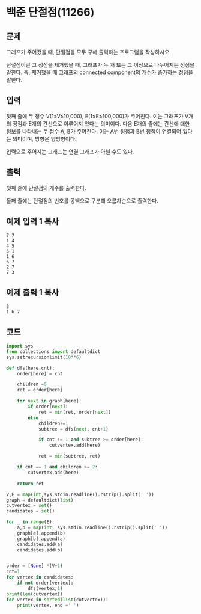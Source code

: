 # 백준 단절점(11266)

## 문제

그래프가 주어졌을 때, 단절점을 모두 구해 출력하는 프로그램을 작성하시오.

단절점이란 그 정점을 제거했을 때, 그래프가 두 개 또는 그 이상으로 나누어지는 정점을 말한다. 즉, 제거했을 때 그래프의 connected component의 개수가 증가하는 정점을 말한다.

## 입력

첫째 줄에 두 정수 V(1≤V≤10,000), E(1≤E≤100,000)가 주어진다. 이는 그래프가 V개의 정점과 E개의 간선으로 이루어져 있다는 의미이다. 다음 E개의 줄에는 간선에 대한 정보를 나타내는 두 정수 A, B가 주어진다. 이는 A번 정점과 B번 정점이 연결되어 있다는 의미이며, 방향은 양방향이다.

입력으로 주어지는 그래프는 연결 그래프가 아닐 수도 있다.

## 출력

첫째 줄에 단절점의 개수를 출력한다.

둘째 줄에는 단절점의 번호를 공백으로 구분해 오름차순으로 출력한다.

## 예제 입력 1 복사

```
7 7
1 4
4 5
5 1
1 6
6 7
2 7
7 3
```

## 예제 출력 1 복사

```
3
1 6 7
```



## 코드

```python
import sys
from collections import defaultdict
sys.setrecursionlimit(10**6)

def dfs(here,cnt):
    order[here] = cnt

    children =0
    ret = order[here]

    for next in graph[here]:
        if order[next]:
            ret = min(ret, order[next])
        else:
            children+=1
            subtree = dfs(next, cnt+1)

            if cnt != 1 and subtree >= order[here]:
                cutvertex.add(here)

            ret = min(subtree, ret)

    if cnt == 1 and children >= 2:
        cutvertex.add(here)

    return ret

V,E = map(int,sys.stdin.readline().rstrip().split(' '))
graph = defaultdict(list)
cutvertex = set()
candidates = set()

for _ in range(E):
    a,b = map(int, sys.stdin.readline().rstrip().split(' '))
    graph[a].append(b)
    graph[b].append(a)
    candidates.add(a)
    candidates.add(b)


order = [None] *(V+1)
cnt=1
for vertex in candidates:
    if not order[vertex]:
        dfs(vertex,1)
print(len(cutvertex))
for vertex in sorted(list(cutvertex)):
    print(vertex, end =' ')

```

